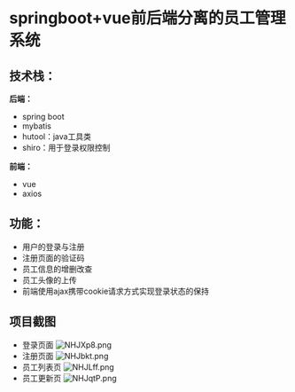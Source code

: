# springboot+vue前后端分离的员工管理系统
## 技术栈：
**后端：**
- spring boot
- mybatis
- hutool：java工具类
- shiro：用于登录权限控制

**前端：**
- vue
- axios

## 功能：
- 用户的登录与注册
- 注册页面的验证码
- 员工信息的增删改查
- 员工头像的上传
- 前端使用ajax携带cookie请求方式实现登录状态的保持

## 项目截图
- 登录页面
![NHJXp8.png](https://s1.ax1x.com/2020/07/01/NHJXp8.png)
- 注册页面
![NHJbkt.png](https://s1.ax1x.com/2020/07/01/NHJbkt.png)
- 员工列表页
![NHJLff.png](https://s1.ax1x.com/2020/07/01/NHJLff.png)
- 员工更新页
![NHJqtP.png](https://s1.ax1x.com/2020/07/01/NHJqtP.png)


